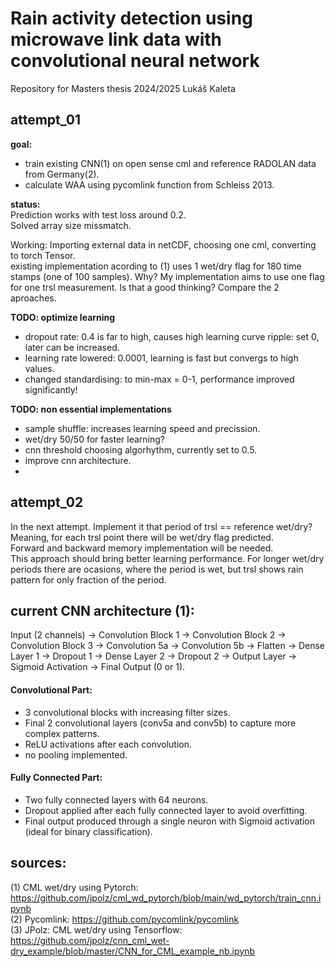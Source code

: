 # Rain activity detection using microwave link data with convolutional neural network

Repository for Masters thesis 2024/2025
Lukáš Kaleta  

## attempt_01
__goal:__  
- train existing CNN(1) on open sense cml and reference RADOLAN data from Germany(2). 
- calculate WAA using pycomlink function from Schleiss 2013. 

__status:__  
Prediction works with test loss around 0.2.  
Solved array size missmatch.  


Working: Importing external data in netCDF, choosing one cml, converting to torch Tensor.   
existing implementation acording to (1) uses 1 wet/dry flag for 180 time stamps (one of 100 samples). Why? My implementation aims to use one flag for one trsl measurement. Is that a good thinking? Compare the 2 aproaches.  


__TODO: optimize learning__  
- dropout rate: 0.4 is far to high, causes high learning curve ripple: set 0, later can be increased.  
- learning rate lowered: 0.0001, learning is fast but convergs to high values.  
- changed standardising: to min-max = 0-1, performance improved significantly!

__TODO: non essential implementations__  
- sample shuffle: increases learning speed and precission.  
- wet/dry 50/50 for faster learning?  
- cnn threshold choosing algorhythm, currently set to 0.5.
- improve cnn architecture.  
- 

## attempt_02
In the next attempt. Implement it that period of trsl == reference wet/dry?  
Meaning, for each trsl point there will be wet/dry flag predicted.  
Forward and backward memory implementation will be needed.  
This approach should bring better learning performance. For longer wet/dry periods there are ocasions, where the period is wet, but trsl shows rain pattern for only fraction of the period.  


## current CNN architecture (1):
Input (2 channels) → Convolution Block 1 → Convolution Block 2 → Convolution Block 3 → Convolution 5a → Convolution 5b → Flatten → Dense Layer 1 → Dropout 1 → Dense Layer 2 → Dropout 2 → Output Layer → Sigmoid Activation → Final Output (0 or 1).  

#### Convolutional Part:
- 3 convolutional blocks with increasing filter sizes.  
- Final 2 convolutional layers (conv5a and conv5b) to capture more complex patterns.  
- ReLU activations after each convolution.  
- no pooling implemented.  

#### Fully Connected Part:
- Two fully connected layers with 64 neurons.  
- Dropout applied after each fully connected layer to avoid overfitting.  
- Final output produced through a single neuron with Sigmoid activation (ideal for binary classification).  

## sources:  
(1) CML wet/dry using Pytorch: https://github.com/jpolz/cml_wd_pytorch/blob/main/wd_pytorch/train_cnn.ipynb  
(2) Pycomlink: https://github.com/pycomlink/pycomlink  
(3) JPolz: CML wet/dry using Tensorflow: https://github.com/jpolz/cnn_cml_wet-dry_example/blob/master/CNN_for_CML_example_nb.ipynb  
